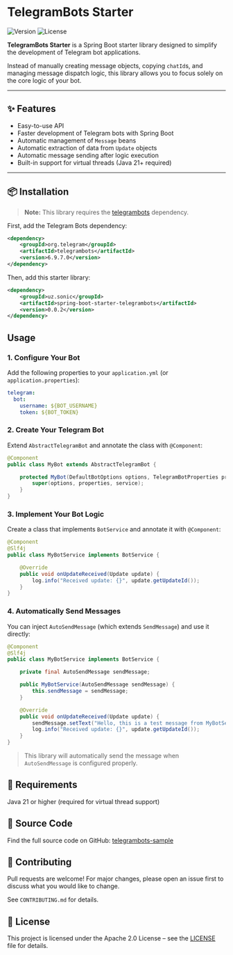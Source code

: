 # TelegramBots Starter 
![Version](https://img.shields.io/badge/version-0.0.2-blue.svg) 
![License](https://img.shields.io/badge/license-apache2.0-green.svg)

**TelegramBots Starter** is a Spring Boot starter library designed to simplify the development of Telegram bot applications.

Instead of manually creating message objects, copying `chatId`s, and managing message dispatch logic, this library allows you to focus solely on the core logic of your bot.

---

## ✨ Features

- Easy-to-use API
- Faster development of Telegram bots with Spring Boot
- Automatic management of `Message` beans
- Automatic extraction of data from `Update` objects
- Automatic message sending after logic execution
- Built-in support for virtual threads (Java 21+ required)

---

## 📦 Installation

> **Note:** This library requires the [telegrambots](https://github.com/rubenlagus/TelegramBots) dependency.

First, add the Telegram Bots dependency:

```xml
<dependency>
    <groupId>org.telegram</groupId>
    <artifactId>telegrambots</artifactId>
    <version>6.9.7.0</version>
</dependency>
```

Then, add this starter library:
```xml
<dependency>
    <groupId>uz.sonic</groupId>
    <artifactId>spring-boot-starter-telegrambots</artifactId>
    <version>0.0.2</version>
</dependency>
```


## **Usage**
### 1. Configure Your Bot
Add the following properties to your `application.yml` (or `application.properties`):

```yml
telegram:
  bot:
    username: ${BOT_USERNAME}
    token: ${BOT_TOKEN}
```

### 2. Create Your Telegram Bot
Extend `AbstractTelegramBot` and annotate the class with `@Component`:

```java
@Component
public class MyBot extends AbstractTelegramBot {

    protected MyBot(DefaultBotOptions options, TelegramBotProperties properties, BotService service) {
        super(options, properties, service);
    }
}
```

### 3. Implement Your Bot Logic
Create a class that implements `BotService` and annotate it with `@Component`:

```java
@Component
@Slf4j
public class MyBotService implements BotService {

    @Override
    public void onUpdateReceived(Update update) {
        log.info("Received update: {}", update.getUpdateId());
    }
}
```

### 4. Automatically Send Messages
You can inject `AutoSendMessage` (which extends `SendMessage`) and use it directly:

```java
@Component
@Slf4j
public class MyBotService implements BotService {

    private final AutoSendMessage sendMessage;

    public MyBotService(AutoSendMessage sendMessage) {
        this.sendMessage = sendMessage;
    }

    @Override
    public void onUpdateReceived(Update update) {
        sendMessage.setText("Hello, this is a test message from MyBotService!");
        log.info("Received update: {}", update.getUpdateId());
    }
}
```
> This library will automatically send the message when `AutoSendMessage` is configured properly.

## 🔧 Requirements

Java 21 or higher (required for virtual thread support)

## 📂 Source Code
Find the full source code on GitHub: [telegrambots-sample](https://github.com/abdurasul29052002/telegrambots-sample)

## 🤝 Contributing

Pull requests are welcome! For major changes, please open an issue first to discuss what you would like to change.

See `CONTRIBUTING.md` for details.

## 📄 License

This project is licensed under the Apache 2.0 License – see the [LICENSE](LICENSE) file for details.
